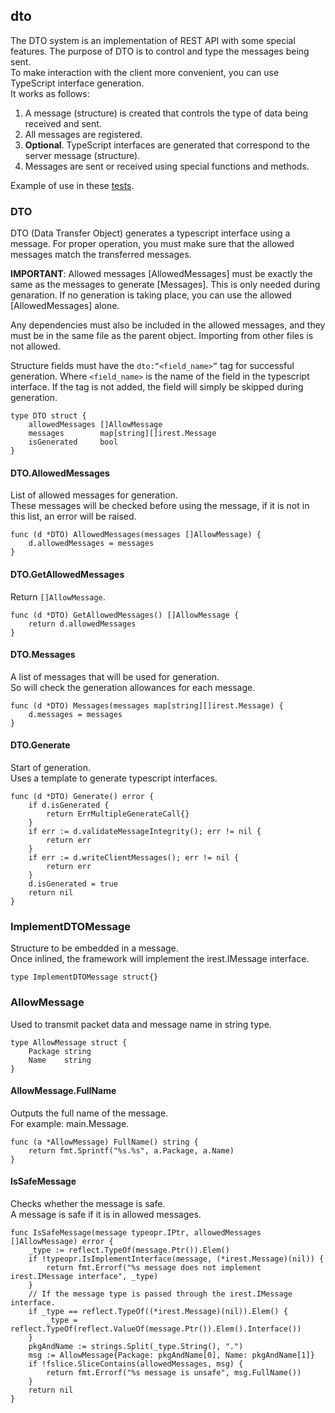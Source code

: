 ## dto
The DTO system is an implementation of REST API with some special features. The purpose of DTO is to control and type the messages being sent.<br>
To make interaction with the client more convenient, you can use TypeScript interface generation.<br>
It works as follows:

1. A message (structure) is created that controls the type of data being received and sent.
2. All messages are registered.
3. __Optional__. TypeScript interfaces are generated that correspond to the server message (structure).
4. Messages are sent or received using special functions and methods.

Example of use in these [tests](https://github.com/uwine4850/foozy/tree/master/tests/router_test/dto_test).

### DTO
DTO (Data Transfer Object) generates a typescript interface using a message.
For proper operation, you must make sure that the allowed messages match the transferred messages.

__IMPORTANT__: Allowed messages [AllowedMessages] must be exactly the same as the messages to generate [Messages]. This is only needed 
during genaration. If no generation is taking place, you can use the allowed [AllowedMessages] alone.

Any dependencies must also be included in the allowed messages, and they must be 
in the same file as the parent object. Importing from other files is not allowed.

Structure fields must have the `dto:“<field_name>”` tag for successful generation. Where `<field_name>` is the name of the field in 
the typescript interface. If the tag is not added, the field will simply be skipped during generation.
```golang
type DTO struct {
	allowedMessages []AllowMessage
	messages        map[string][]irest.Message
	isGenerated     bool
}
```

#### DTO.AllowedMessages
List of allowed messages for generation.<br>
These messages will be checked before using the message, if it is not in this list, an error will be raised.
```golang
func (d *DTO) AllowedMessages(messages []AllowMessage) {
	d.allowedMessages = messages
}
```

#### DTO.GetAllowedMessages
Return `[]AllowMessage`.
```golang
func (d *DTO) GetAllowedMessages() []AllowMessage {
	return d.allowedMessages
}
```

#### DTO.Messages
A list of messages that will be used for generation.<br>
So will check the generation allowances for each message.
```golang
func (d *DTO) Messages(messages map[string][]irest.Message) {
	d.messages = messages
}
```

#### DTO.Generate
Start of generation.<br>
Uses a template to generate typescript interfaces.
```golang
func (d *DTO) Generate() error {
	if d.isGenerated {
		return ErrMultipleGenerateCall{}
	}
	if err := d.validateMessageIntegrity(); err != nil {
		return err
	}
	if err := d.writeClientMessages(); err != nil {
		return err
	}
	d.isGenerated = true
	return nil
}
```

### ImplementDTOMessage
Structure to be embedded in a message.<br>
Once inlined, the framework will implement the irest.IMessage interface.
```golang
type ImplementDTOMessage struct{}
```

### AllowMessage
Used to transmit packet data and message name in string type.
```golang
type AllowMessage struct {
	Package string
	Name    string
}
```

#### AllowMessage.FullName
Outputs the full name of the message.<br>
For example: main.Message.
```golang
func (a *AllowMessage) FullName() string {
	return fmt.Sprintf("%s.%s", a.Package, a.Name)
}
```

#### IsSafeMessage
Checks whether the message is safe.<br>
A message is safe if it is in allowed messages.
```golang
func IsSafeMessage(message typeopr.IPtr, allowedMessages []AllowMessage) error {
	_type := reflect.TypeOf(message.Ptr()).Elem()
	if !typeopr.IsImplementInterface(message, (*irest.Message)(nil)) {
		return fmt.Errorf("%s message does not implement irest.IMessage interface", _type)
	}
	// If the message type is passed through the irest.IMessage interface.
	if _type == reflect.TypeOf((*irest.Message)(nil)).Elem() {
		_type = reflect.TypeOf(reflect.ValueOf(message.Ptr()).Elem().Interface())
	}
	pkgAndName := strings.Split(_type.String(), ".")
	msg := AllowMessage{Package: pkgAndName[0], Name: pkgAndName[1]}
	if !fslice.SliceContains(allowedMessages, msg) {
		return fmt.Errorf("%s message is unsafe", msg.FullName())
	}
	return nil
}
```